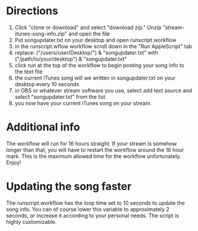 Directions
==========
1) Click "clone or download" and select "download zip." Unzip "stream-itunes-song-info.zip" and open the file
1) Put songupdater.txt on your desktop and open runscript.workflow
2) in the runscript.wflow workflow scroll down in the "Run AppleScript" tab
3) replace: ("/users/user/Desktop/") & "songupdater.txt" with ("/path/to/your/desktop") & "songupdater.txt"
4) click run at the top of the workflow to begin posting your song info to the text file
5) the current iTunes song will we written in songupdater.txt on your desktop every 10 seconds
6) in OBS or whatever stream software you use, select add text source and select "songupdater.txt" from the list
6) you now have your current iTunes song on your stream.

Additional info
===============
The workflow will run for 16 hours straight. If your stream is somehow longer than that, you will have to restart the workflow around the 16 hour mark. 
This is the maximum allowed time for the workflow unfortunately. Enjoy!

Updating the song faster
========================
The runscript.workflow has the loop time set to 10 seconds to update the song info. You can of course lower this variable to approximately 2 seconds, or increase it according to your personal needs. The script is highly customizable.
